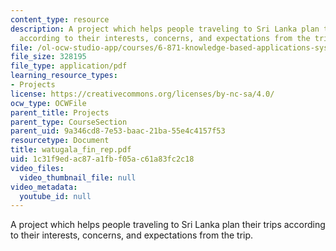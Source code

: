 ```yaml
---
content_type: resource
description: A project which helps people traveling to Sri Lanka plan their trips
  according to their interests, concerns, and expectations from the trip.
file: /ol-ocw-studio-app/courses/6-871-knowledge-based-applications-systems-spring-2005/1c31f9edac87a1fbf05ac61a83fc2c18_watugala_fin_rep.pdf
file_size: 328195
file_type: application/pdf
learning_resource_types:
- Projects
license: https://creativecommons.org/licenses/by-nc-sa/4.0/
ocw_type: OCWFile
parent_title: Projects
parent_type: CourseSection
parent_uid: 9a346cd8-7e53-baac-21ba-55e4c4157f53
resourcetype: Document
title: watugala_fin_rep.pdf
uid: 1c31f9ed-ac87-a1fb-f05a-c61a83fc2c18
video_files:
  video_thumbnail_file: null
video_metadata:
  youtube_id: null
---
```

A project which helps people traveling to Sri Lanka plan their trips according to their interests, concerns, and expectations from the trip.